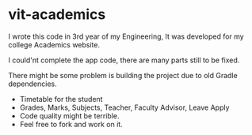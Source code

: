 # vit-academics
I wrote this code in 3rd year of my Engineering, It was developed for my college Academics website.

I could'nt complete the app code, there are many parts still to be fixed.

There might be some problem is building the project due to old Gradle dependencies.
- Timetable for the student
- Grades, Marks, Subjects, Teacher, Faculty Advisor, Leave Apply
- Code quality might be terrible.
- Feel free to fork and work on it.

